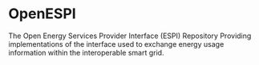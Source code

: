 OpenESPI
========

The Open Energy Services Provider Interface (ESPI) Repository  Providing implementations of the interface used to exchange energy usage information within the interoperable smart grid.
